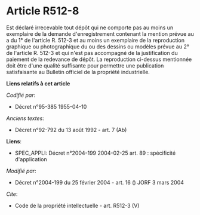 # Article R512-8

Est déclaré irrecevable tout dépôt qui ne comporte pas au moins un exemplaire de la demande d'enregistrement contenant la
mention prévue au a du 1° de l'article R. 512-3 et au moins un exemplaire de la reproduction graphique ou photographique du
ou des dessins ou modèles prévue au 2° de l'article R. 512-3 et qui n'est pas accompagné de la justification du paiement de
la redevance de dépôt. La reproduction ci-dessus mentionnée doit être d'une qualité suffisante pour permettre une publication
satisfaisante au Bulletin officiel de la propriété industrielle.

**Liens relatifs à cet article**

_Codifié par_:

  - Décret n°95-385 1955-04-10

_Anciens textes_:

  - Décret n°92-792 du 13 août 1992 - art. 7 (Ab)

**Liens**:

  - SPEC_APPLI: Décret n°2004-199 2004-02-25 art. 89 : spécificité d'application

_Modifié par_:

  - Décret n°2004-199 du 25 février 2004 - art. 16 () JORF 3 mars 2004

_Cite_:

  - Code de la propriété intellectuelle - art. R512-3 (V)
